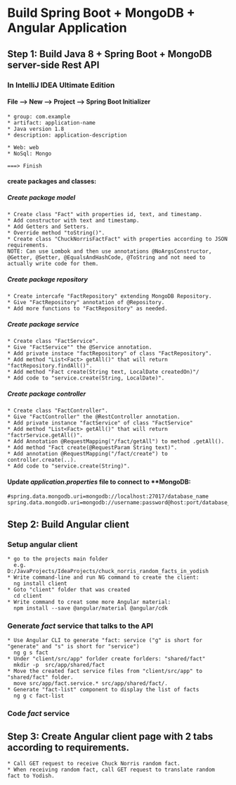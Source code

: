 # Build Spring Boot + MongoDB + Angular Application

## Step 1: Build Java 8 + Spring Boot + MongoDB server-side Rest API
### In IntelliJ IDEA Ultimate Edition
#### File --> New --> Project --> Spring Boot Initializer
    * group: com.example
    * artifact: application-name 
    * Java version 1.8
    * description: application-description
    
    * Web: web
    * NoSql: Mongo
    
    ===> Finish
    
#### create packages and classes:
##### Create package *model*
    * Create class "Fact" with properties id, text, and timestamp.
    * Add constructor with text and timestamp.
    * Add Getters and Setters.
    * Override method "toString()".
    * Create class "ChuckNorrisFactFact" with properties according to JSON requirements.
    NOTE: Can use Lombok and then use annotations @NoArgsConstructor, @Getter, @Setter, @EqualsAndHashCode, @ToString and not need to actually write code for them. 
    
##### Create package *repository*
    * Create intercafe "FactRepository" extending MongoDB Repository.
    * Give "FactRepository" annotation of @Repository.
    * Add more functions to "FactRepository" as needed.
    
##### Create package *service*
    * Create class "FactService".
    * Give "FactService"" the @Service annotation.
    * Add private instace "factRepository" of class "FactRepository".
    * Add method "List<Fact> getAll()" that will return "factRepository.findAll()".
    * Add method "Fact create(String text, LocalDate createdOn)"/
    * Add code to "service.create(String, LocalDate)".
    
##### Create package *controller*
    * Create class "FactController".
    * Give "FactController" the @RestController annotation.
    * Add private instance "factService" of class "FactService"
    * Add method "List<Fact> getAll()" that will return "factrService.getAll()".
    * Add Annotation @RequestMapping("/fact/getAll") to method .getAll().
    * Add method "Fact create(@RequestParam String text)".
    * Add annotation @RequestMapping("/fact/create") to controller.create(..).
    * Add code to "service.create(String)".
     
#### Update *application.properties* file to connect to **MongoDB:
    #spring.data.mongodb.uri=mongodb://localhost:27017/database_name
    spring.data.mongodb.uri=mongodb://username:password@host:port/database_name

## Step 2: Build Angular client
### Setup angular client
    * go to the projects main folder
      e.g. D:/JavaProjects/IdeaProjects/chuck_norris_random_facts_in_yodish
    * Write command-line and run NG command to create the client:
      ng install client
    * Goto "client" folder that was created
      cd client
    * Write command to creat some more Angular material:
      npm install --save @angular/material @angular/cdk

### Generate ***fact*** service that talks to the API
    * Use Angular CLI to generate "fact: service ("g" is short for "generate" and "s" is short for "service")
      ng g s fact 
    * Under "client/src/app" forlder create forlders: "shared/fact"
      mkdir -p  src/app/shared/fact
    * Move the created fact service files from "client/src/app" to "shared/fact" folder.
      move src/app/fact.service.* src/app/shared/fact/.
    * Generate "fact-list" component to display the list of facts
      ng g c fact-list
        
    
### Code ***fact*** service
    

    
## Step 3: Create Angular client page with 2 tabs according to requirements.
    * Call GET request to receive Chuck Norris random fact.
    * When receiving random fact, call GET request to translate random fact to Yodish.
    
